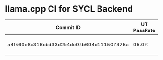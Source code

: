 # llama.cpp CI for SYCL Backend

|Commit ID|UT PassRate|Warn|Date|Author|Log|
|-|-|-|-|-|-|
| a4f569e8a316cbd33d2b4de94b694d111507475a|95.0%|-1|2024-03-27 09:47:06|Neo Zhang Jianyu <jianyu.zhang@intel.com>|[log](./log/a4f569e8a316cbd33d2b4de94b694d111507475a)|
